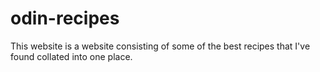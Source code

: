 # odin-recipes
This website is a website consisting of some of the best recipes that I've found collated into one place. 
